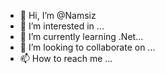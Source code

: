 - 👋 Hi, I’m @Namsiz
- 👀 I’m interested in ...
- 🌱 I’m currently learning .Net...
- 💞️ I’m looking to collaborate on ...
- 📫 How to reach me ...

<!---
Namsiz/Namsiz is a ✨ special ✨ repository because its `README.md` (this file) appears on your GitHub profile.
You can click the Preview link to take a look at your changes.
--->
